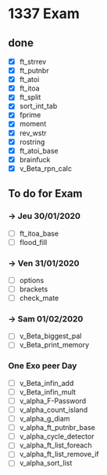 # 1337 Exam
## done
- [x] ft_strrev	
- [x] ft_putnbr	
- [x] ft_atoi	
- [x] ft_itoa		
- [x] ft_split	
- [x] sort_int_tab	
- [x] fprime	
- [x] moment	
- [x] rev_wstr	
- [x] rostring	
- [x] ft_atoi_base          
- [x] brainfuck  
- [x] v_Beta_rpn_calc 

## To do for Exam
### -> Jeu 30/01/2020
- [ ] ft_itoa_base
- [ ] flood_fill

### -> Ven 31/01/2020
- [ ] options 
- [ ] brackets             
- [ ] check_mate

### -> Sam 01/02/2020      
- [ ] v_Beta_biggest_pal 
- [ ] v_Beta_print_memory   

### One Exo peer Day
- [ ] v_Beta_infin_add
- [ ] v_Beta_infin_mult
- [ ] v_alpha_F-Password
- [ ] v_alpha_count_island
- [ ] v_alpha_g_diam
- [ ] v_alpha_ft_putnbr_base
- [ ] v_alpha_cycle_detector
- [ ] v_alpha_ft_list_foreach
- [ ] v_alpha_ft_list_remove_if
- [ ] v_alpha_sort_list
